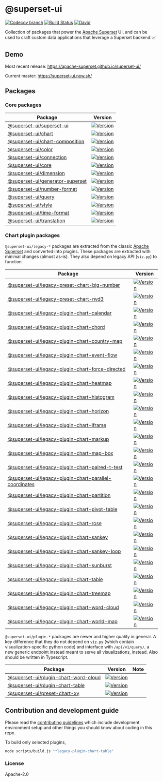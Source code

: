 # @superset-ui

[![Codecov branch](https://img.shields.io/codecov/c/github/apache-superset/superset-ui/master.svg?style=flat-square)](https://codecov.io/gh/apache-superset/superset-ui/branch/master)
[![Build Status](https://img.shields.io/travis/com/apache-superset/superset-ui/master.svg?style=flat-square)](https://travis-ci.com/apache-superset/superset-ui)
[![David](https://img.shields.io/david/dev/apache-superset/superset-ui.svg?style=flat-square)](https://david-dm.org/apache-superset/superset-ui?type=dev)

Collection of packages that power the
[Apache Superset](https://github.com/apache/incubator-superset) UI, and can be used to craft custom
data applications that leverage a Superset backend :chart_with_upwards_trend:

## Demo

Most recent release: https://apache-superset.github.io/superset-ui/

Current master: https://superset-ui.now.sh/

## Packages

### Core packages

| Package                                                                                                                               | Version                                                                                                                                                                              |
| ------------------------------------------------------------------------------------------------------------------------------------- | ------------------------------------------------------------------------------------------------------------------------------------------------------------------------------------ |
| [@superset-ui/superset-ui](https://github.com/apache-superset/superset-ui/tree/master/packages/superset-ui-superset-ui)               | [![Version](https://img.shields.io/npm/v/@superset-ui/superset-ui.svg?style=flat-square)](https://img.shields.io/npm/v/@superset-ui/superset-ui.svg?style=flat-square)               |
| [@superset-ui/chart](https://github.com/apache-superset/superset-ui/tree/master/packages/superset-ui-chart)                           | [![Version](https://img.shields.io/npm/v/@superset-ui/chart.svg?style=flat-square)](https://img.shields.io/npm/v/@superset-ui/chart.svg?style=flat-square)                           |
| [@superset-ui/chart-composition](https://github.com/apache-superset/superset-ui/tree/master/packages/superset-ui-chart-composition)   | [![Version](https://img.shields.io/npm/v/@superset-ui/chart-composition.svg?style=flat-square)](https://img.shields.io/npm/v/@superset-ui/chart-composition.svg?style=flat-square)   |
| [@superset-ui/color](https://github.com/apache-superset/superset-ui/tree/master/packages/superset-ui-color)                           | [![Version](https://img.shields.io/npm/v/@superset-ui/color.svg?style=flat-square)](https://img.shields.io/npm/v/@superset-ui/color.svg?style=flat-square)                           |
| [@superset-ui/connection](https://github.com/apache-superset/superset-ui/tree/master/packages/superset-ui-connection)                 | [![Version](https://img.shields.io/npm/v/@superset-ui/connection.svg?style=flat-square)](https://img.shields.io/npm/v/@superset-ui/connection.svg?style=flat-square)                 |
| [@superset-ui/core](https://github.com/apache-superset/superset-ui/tree/master/packages/superset-ui-core)                             | [![Version](https://img.shields.io/npm/v/@superset-ui/core.svg?style=flat-square)](https://img.shields.io/npm/v/@superset-ui/core.svg?style=flat-square)                             |
| [@superset-ui/dimension](https://github.com/apache-superset/superset-ui/tree/master/packages/superset-ui-dimension)                   | [![Version](https://img.shields.io/npm/v/@superset-ui/dimension.svg?style=flat-square)](https://img.shields.io/npm/v/@superset-ui/dimension.svg?style=flat-square)                   |
| [@superset-ui/generator-superset](https://github.com/apache-superset/superset-ui/tree/master/packages/superset-ui-generator-superset) | [![Version](https://img.shields.io/npm/v/@superset-ui/generator-superset.svg?style=flat-square)](https://img.shields.io/npm/v/@superset-ui/generator-superset.svg?style=flat-square) |
| [@superset-ui/number-format](https://github.com/apache-superset/superset-ui/tree/master/packages/superset-ui-number-format)           | [![Version](https://img.shields.io/npm/v/@superset-ui/number-format.svg?style=flat-square)](https://img.shields.io/npm/v/@superset-ui/number-format.svg?style=flat-square)           |
| [@superset-ui/query](https://github.com/apache-superset/superset-ui/tree/master/packages/superset-ui-query)                           | [![Version](https://img.shields.io/npm/v/@superset-ui/query.svg?style=flat-square)](https://img.shields.io/npm/v/@superset-ui/query.svg?style=flat-square)                           |
| [@superset-ui/style](https://github.com/apache-superset/superset-ui/tree/master/packages/superset-ui-style)                           | [![Version](https://img.shields.io/npm/v/@superset-ui/style.svg?style=flat-square)](https://img.shields.io/npm/v/@superset-ui/style.svg?style=flat-square)                           |
| [@superset-ui/time-format](https://github.com/apache-superset/superset-ui/tree/master/packages/superset-ui-time-format)               | [![Version](https://img.shields.io/npm/v/@superset-ui/time-format.svg?style=flat-square)](https://img.shields.io/npm/v/@superset-ui/time-format.svg?style=flat-square)               |
| [@superset-ui/translation](https://github.com/apache-superset/superset-ui/tree/master/packages/superset-ui-translation)               | [![Version](https://img.shields.io/npm/v/@superset-ui/translation.svg?style=flat-square)](https://img.shields.io/npm/v/@superset-ui/translation.svg?style=flat-square)               |

### Chart plugin packages

`@superset-ui/legacy-*` packages are extracted from the classic
[Apache Superset](https://github.com/apache/incubator-superset) and converted into plugins. These
packages are extracted with minimal changes (almost as-is). They also depend on legacy API
(`viz.py`) to function.

| Package                                                                                                                                                              | Version                                                                                                                                                                                                                          |
| -------------------------------------------------------------------------------------------------------------------------------------------------------------------- | -------------------------------------------------------------------------------------------------------------------------------------------------------------------------------------------------------------------------------- |
| [@superset-ui/legacy-preset-chart-big-number](https://github.com/apache-superset/superset-ui/tree/master/plugins/legacy-preset-chart-big-number)                     | [![Version](https://img.shields.io/npm/v/@superset-ui/legacy-preset-chart-big-number.svg?style=flat-square)](https://img.shields.io/npm/v/@superset-ui/legacy-preset-chart-big-number.svg?style=flat-square)                     |
| [@superset-ui/legacy-preset-chart-nvd3](https://github.com/apache-superset/superset-ui/tree/master/plugins/legacy-preset-chart-nvd3)                                 | [![Version](https://img.shields.io/npm/v/@superset-ui/legacy-preset-chart-nvd3.svg?style=flat-square)](https://img.shields.io/npm/v/@superset-ui/legacy-preset-chart-nvd3.svg?style=flat-square)                                 |
| [@superset-ui/legacy-plugin-chart-calendar](https://github.com/apache-superset/superset-ui/tree/master/plugins/legacy-plugin-chart-calendar)                         | [![Version](https://img.shields.io/npm/v/@superset-ui/legacy-plugin-chart-calendar.svg?style=flat-square)](https://img.shields.io/npm/v/@superset-ui/legacy-plugin-chart-calendar.svg?style=flat-square)                         |
| [@superset-ui/legacy-plugin-chart-chord](https://github.com/apache-superset/superset-ui/tree/master/plugins/legacy-plugin-chart-chord)                               | [![Version](https://img.shields.io/npm/v/@superset-ui/legacy-plugin-chart-chord.svg?style=flat-square)](https://img.shields.io/npm/v/@superset-ui/legacy-plugin-chart-chord.svg?style=flat-square)                               |
| [@superset-ui/legacy-plugin-chart-country-map](https://github.com/apache-superset/superset-ui/tree/master/plugins/legacy-plugin-chart-country-map)                   | [![Version](https://img.shields.io/npm/v/@superset-ui/legacy-plugin-chart-country-map.svg?style=flat-square)](https://img.shields.io/npm/v/@superset-ui/legacy-plugin-chart-country-map.svg?style=flat-square)                   |
| [@superset-ui/legacy-plugin-chart-event-flow](https://github.com/apache-superset/superset-ui/tree/master/plugins/legacy-plugin-chart-event-flow)                     | [![Version](https://img.shields.io/npm/v/@superset-ui/legacy-plugin-chart-event-flow.svg?style=flat-square)](https://img.shields.io/npm/v/@superset-ui/legacy-plugin-chart-event-flow.svg?style=flat-square)                     |
| [@superset-ui/legacy-plugin-chart-force-directed](https://github.com/apache-superset/superset-ui/tree/master/plugins/legacy-plugin-chart-force-directed)             | [![Version](https://img.shields.io/npm/v/@superset-ui/legacy-plugin-chart-force-directed.svg?style=flat-square)](https://img.shields.io/npm/v/@superset-ui/legacy-plugin-chart-force-directed.svg?style=flat-square)             |
| [@superset-ui/legacy-plugin-chart-heatmap](https://github.com/apache-superset/superset-ui/tree/master/plugins/legacy-plugin-chart-heatmap)                           | [![Version](https://img.shields.io/npm/v/@superset-ui/legacy-plugin-chart-heatmap.svg?style=flat-square)](https://img.shields.io/npm/v/@superset-ui/legacy-plugin-chart-heatmap.svg?style=flat-square)                           |
| [@superset-ui/legacy-plugin-chart-histogram](https://github.com/apache-superset/superset-ui/tree/master/plugins/legacy-plugin-chart-histogram)                       | [![Version](https://img.shields.io/npm/v/@superset-ui/legacy-plugin-chart-histogram.svg?style=flat-square)](https://img.shields.io/npm/v/@superset-ui/legacy-plugin-chart-histogram.svg?style=flat-square)                       |
| [@superset-ui/legacy-plugin-chart-horizon](https://github.com/apache-superset/superset-ui/tree/master/plugins/legacy-plugin-chart-horizon)                           | [![Version](https://img.shields.io/npm/v/@superset-ui/legacy-plugin-chart-horizon.svg?style=flat-square)](https://img.shields.io/npm/v/@superset-ui/legacy-plugin-chart-horizon.svg?style=flat-square)                           |
| [@superset-ui/legacy-plugin-chart-iframe](https://github.com/apache-superset/superset-ui/tree/master/plugins/legacy-plugin-chart-iframe)                             | [![Version](https://img.shields.io/npm/v/@superset-ui/legacy-plugin-chart-iframe.svg?style=flat-square)](https://img.shields.io/npm/v/@superset-ui/legacy-plugin-chart-iframe.svg?style=flat-square)                             |
| [@superset-ui/legacy-plugin-chart-markup](https://github.com/apache-superset/superset-ui/tree/master/plugins/legacy-plugin-chart-markup)                             | [![Version](https://img.shields.io/npm/v/@superset-ui/legacy-plugin-chart-markup.svg?style=flat-square)](https://img.shields.io/npm/v/@superset-ui/legacy-plugin-chart-markup.svg?style=flat-square)                             |
| [@superset-ui/legacy-plugin-chart-map-box](https://github.com/apache-superset/superset-ui/tree/master/plugins/legacy-plugin-chart-map-box)                           | [![Version](https://img.shields.io/npm/v/@superset-ui/legacy-plugin-chart-map-box.svg?style=flat-square)](https://img.shields.io/npm/v/@superset-ui/legacy-plugin-chart-map-box.svg?style=flat-square)                           |
| [@superset-ui/legacy-plugin-chart-paired-t-test](https://github.com/apache-superset/superset-ui/tree/master/plugins/legacy-plugin-chart-paired-t-test)               | [![Version](https://img.shields.io/npm/v/@superset-ui/legacy-plugin-chart-paired-t-test.svg?style=flat-square)](https://img.shields.io/npm/v/@superset-ui/legacy-plugin-chart-paired-t-test.svg?style=flat-square)               |
| [@superset-ui/legacy-plugin-chart-parallel-coordinates](https://github.com/apache-superset/superset-ui/tree/master/plugins/legacy-plugin-chart-parallel-coordinates) | [![Version](https://img.shields.io/npm/v/@superset-ui/legacy-plugin-chart-parallel-coordinates.svg?style=flat-square)](https://img.shields.io/npm/v/@superset-ui/legacy-plugin-chart-parallel-coordinates.svg?style=flat-square) |
| [@superset-ui/legacy-plugin-chart-partition](https://github.com/apache-superset/superset-ui/tree/master/plugins/legacy-plugin-chart-partition)                       | [![Version](https://img.shields.io/npm/v/@superset-ui/legacy-plugin-chart-partition.svg?style=flat-square)](https://img.shields.io/npm/v/@superset-ui/legacy-plugin-chart-partition.svg?style=flat-square)                       |
| [@superset-ui/legacy-plugin-chart-pivot-table](https://github.com/apache-superset/superset-ui/tree/master/plugins/legacy-plugin-chart-pivot-table)                   | [![Version](https://img.shields.io/npm/v/@superset-ui/legacy-plugin-chart-pivot-table.svg?style=flat-square)](https://img.shields.io/npm/v/@superset-ui/legacy-plugin-chart-pivot-table.svg?style=flat-square)                   |
| [@superset-ui/legacy-plugin-chart-rose](https://github.com/apache-superset/superset-ui/tree/master/plugins/legacy-plugin-chart-rose)                                 | [![Version](https://img.shields.io/npm/v/@superset-ui/legacy-plugin-chart-rose.svg?style=flat-square)](https://img.shields.io/npm/v/@superset-ui/legacy-plugin-chart-rose.svg?style=flat-square)                                 |
| [@superset-ui/legacy-plugin-chart-sankey](https://github.com/apache-superset/superset-ui/tree/master/plugins/legacy-plugin-chart-sankey)                             | [![Version](https://img.shields.io/npm/v/@superset-ui/legacy-plugin-chart-sankey.svg?style=flat-square)](https://img.shields.io/npm/v/@superset-ui/legacy-plugin-chart-sankey.svg?style=flat-square)                             |
| [@superset-ui/legacy-plugin-chart-sankey-loop](https://github.com/apache-superset/superset-ui/tree/master/plugins/legacy-plugin-chart-sankey-loop)                   | [![Version](https://img.shields.io/npm/v/@superset-ui/legacy-plugin-chart-sankey-loop.svg?style=flat-square)](https://img.shields.io/npm/v/@superset-ui/legacy-plugin-chart-sankey-loop.svg?style=flat-square)                   |
| [@superset-ui/legacy-plugin-chart-sunburst](https://github.com/apache-superset/superset-ui/tree/master/plugins/legacy-plugin-chart-sunburst)                         | [![Version](https://img.shields.io/npm/v/@superset-ui/legacy-plugin-chart-sunburst.svg?style=flat-square)](https://img.shields.io/npm/v/@superset-ui/legacy-plugin-chart-sunburst.svg?style=flat-square)                         |
| [@superset-ui/legacy-plugin-chart-table](https://github.com/apache-superset/superset-ui/tree/master/plugins/legacy-plugin-chart-table)                               | [![Version](https://img.shields.io/npm/v/@superset-ui/legacy-plugin-chart-table.svg?style=flat-square)](https://img.shields.io/npm/v/@superset-ui/legacy-plugin-chart-table.svg?style=flat-square)                               |
| [@superset-ui/legacy-plugin-chart-treemap](https://github.com/apache-superset/superset-ui/tree/master/plugins/legacy-plugin-chart-treemap)                           | [![Version](https://img.shields.io/npm/v/@superset-ui/legacy-plugin-chart-treemap.svg?style=flat-square)](https://img.shields.io/npm/v/@superset-ui/legacy-plugin-chart-treemap.svg?style=flat-square)                           |
| [@superset-ui/legacy-plugin-chart-word-cloud](https://github.com/apache-superset/superset-ui/tree/master/plugins/legacy-plugin-chart-word-cloud)                     | [![Version](https://img.shields.io/npm/v/@superset-ui/legacy-plugin-chart-word-cloud.svg?style=flat-square)](https://img.shields.io/npm/v/@superset-ui/legacy-plugin-chart-word-cloud.svg?style=flat-square)                     |
| [@superset-ui/legacy-plugin-chart-world-map](https://github.com/apache-superset/superset-ui/tree/master/plugins/legacy-plugin-chart-world-map)                       | [![Version](https://img.shields.io/npm/v/@superset-ui/legacy-plugin-chart-world-map.svg?style=flat-square)](https://img.shields.io/npm/v/@superset-ui/legacy-plugin-chart-world-map.svg?style=flat-square)                       |

`@superset-ui/plugin-*` packages are newer and higher quality in general. A key difference that they
do not depend on `viz.py` (which contain visualization-specific python code) and interface with
`/api/v1/query/`, a new generic endpoint instead meant to serve all visualizations, instead. Also
should be written in Typescript.

| Package                                                                                                                            | Version                                                                                                                                                                                        | Note |
| ---------------------------------------------------------------------------------------------------------------------------------- | ---------------------------------------------------------------------------------------------------------------------------------------------------------------------------------------------- | ---- |
| [@superset-ui/plugin-chart-word-cloud](https://github.com/apache-superset/superset-ui/tree/master/plugins/plugin-chart-word-cloud) | [![Version](https://img.shields.io/npm/v/@superset-ui/plugin-chart-word-cloud.svg?style=flat-square)](https://img.shields.io/npm/v/@superset-ui/plugin-chart-word-cloud.svg?style=flat-square) |      |
| [@superset-ui/plugin-chart-table](https://github.com/apache-superset/superset-ui/tree/master/plugins/plugin-chart-table)           | [![Version](https://img.shields.io/npm/v/@superset-ui/plugin-chart-table.svg?style=flat-square)](https://img.shields.io/npm/v/@superset-ui/plugin-chart-table.svg?style=flat-square)           |      |
| [@superset-ui/preset-chart-xy](https://github.com/apache-superset/superset-ui/tree/master/plugins/preset-chart-xy)                 | [![Version](https://img.shields.io/npm/v/@superset-ui/preset-chart-xy.svg?style=flat-square)](https://img.shields.io/npm/v/@superset-ui/preset-chart-xy.svg?style=flat-square)                 |      |

## Contribution and development guide

Please read the [contributing guidelines](CONTRIBUTING.md) which include development environment
setup and other things you should know about coding in this repo.

To build only selected plugins,

```bash
node scripts/build.js "*legacy-plugin-chart-table"
```

### License

Apache-2.0
